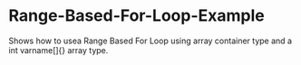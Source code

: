 # Range-Based-For-Loop-Example
Shows how to usea Range Based For Loop using array container type and a int varname[]{} array type.
